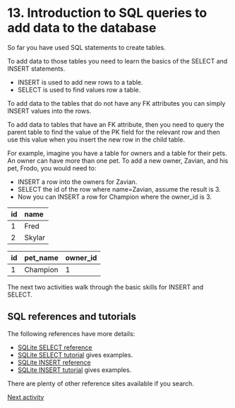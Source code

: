 # 13. Introduction to SQL queries to add data to the database

So far you have used SQL statements to create tables.

To add data to those tables you need to learn the basics of the SELECT and INSERT statements.

- INSERT is used to add new rows to a table.
- SELECT is used to find values row a table.

To add data to the tables that do not have any FK attributes you can simply INSERT values into the rows.

To add data to tables that have an FK attribute, then you need to query the parent table to find the value of the PK
field for the relevant row and then use this value when you insert the new row in the child table.

For example, imagine you have a table for owners and a table for their pets. An owner can have more than one pet.
To add a new owner, Zavian, and his pet, Frodo, you would need to:

- INSERT a row into the owners for Zavian.
- SELECT the id of the row where name=Zavian, assume the result is 3.
- Now you can INSERT a row for Champion where the owner_id is 3.

| id | name   |
|:---|:-------|
| 1  | Fred   |
| 2  | Skylar |

| id | pet_name | owner_id |
|:---|:---------|:---------|
| 1  | Champion | 1        |

The next two activities walk through the basic skills for INSERT and SELECT.

## SQL references and tutorials

The following references have more details:

- [SQLite SELECT reference](https://www.sqlite.org/lang_select.html)
- [SQLite SELECT tutorial](https://www.sqlitetutorial.net/sqlite-select/) gives examples.
- [SQLite INSERT reference](https://www.sqlite.org/lang_insert.html)
- [SQLite INSERT tutorial](https://www.sqlitetutorial.net/sqlite-insert/) gives examples.

There are plenty of other reference sites available if you search.

[Next activity](3-13-insert-no-fk.md)